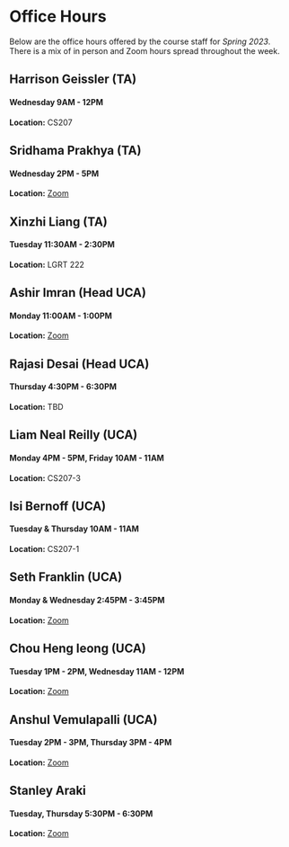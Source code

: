 # Office Hours

Below are the office hours offered by the course staff for _Spring 2023_. There is a mix of in person and Zoom hours spread throughout the week.

## Harrison Geissler (TA)

#### Wednesday 9AM - 12PM

**Location:** CS207

## Sridhama Prakhya (TA)

#### Wednesday 2PM - 5PM

**Location:** [Zoom](https://umass-amherst.zoom.us/my/sridhama)

## Xinzhi Liang (TA)

#### Tuesday 11:30AM - 2:30PM

**Location:** LGRT 222

## Ashir Imran (Head UCA)

#### Monday 11:00AM - 1:00PM

**Location:** [Zoom](https://umass-amherst.zoom.us/j/96338814025)

## Rajasi Desai (Head UCA)

#### Thursday 4:30PM - 6:30PM

**Location:** TBD

## Liam Neal Reilly (UCA)

#### Monday 4PM - 5PM, Friday 10AM - 11AM

**Location:** CS207-3

## Isi Bernoff (UCA)

#### Tuesday & Thursday 10AM - 11AM

**Location:** CS207-1

## Seth Franklin (UCA)

#### Monday & Wednesday 2:45PM - 3:45PM

**Location:** [Zoom](https://umass-amherst.zoom.us/my/seth.franklin)

## Chou Heng Ieong (UCA)

#### Tuesday 1PM - 2PM, Wednesday 11AM - 12PM

**Location:** [Zoom](https://umass-amherst.zoom.us/j/3352032138)

## Anshul Vemulapalli (UCA)

#### Tuesday 2PM - 3PM, Thursday 3PM - 4PM

**Location:** [Zoom]()

## Stanley Araki

#### Tuesday, Thursday 5:30PM - 6:30PM

**Location:** [Zoom](https://umass-amherst.zoom.us/j/4852443899)

